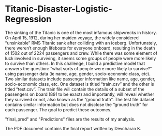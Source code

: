 # Titanic-Disaster-Logistic-Regression

The sinking of the Titanic is one of the most infamous shipwrecks in history. On April 15, 1912,
during her maiden voyage, the widely considered “unsinkable” RMS Titanic sank after colliding
with an iceberg. Unfortunately, there weren’t enough lifeboats for everyone onboard, resulting in
the death of 1502 out of 2224 passengers and crew. While there was some element of luck
involved in surviving, it seems some groups of people were more likely to survive than others. In
this challenge, I build a predictive model that answers the question: “what sorts of
people were more likely to survive?” using passenger data (ie name, age, gender,
socio-economic class, etc).
Two similar datasets include passenger information like name, age, gender, socio-economic
class, etc. One dataset is titled “train.csv” and the other is titled “test.csv”. The train file will
contain the details of a subset of the passengers on board (891 to be exact) and importantly, will
reveal whether they survived or not, also known as the “ground truth”. The test file dataset
contains similar information but does not disclose the “ground truth” for each passenger. 
The goal to predict these outcomes.

"final_pred" and "Predictions" files are the results of my analysis.

The PDF document contains the final report written by Devcharan K.
